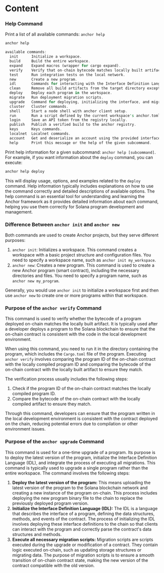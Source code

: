 # Content

### Help Command

Print a list of all available commands: `anchor help`

```rust
anchor help

available commands:
  init      Initialize a workspace.
  build     Build the entire workspace.
  expand    Expand macros (wrapper for cargo expand).
  verify    Verify that on-chain bytecode matches locally built artifact. Run this command in the program subdirectory, i.e., the directory containing the program's Cargo.toml file.
  test      Run integration tests on the local network.
  new       Create a new program.
  idl       Commands for interacting with the Interface Definition Language (IDL).
  clean     Remove all build artifacts from the target directory except for the program keypair.
  deploy    Deploy each program in the workspace.
  migrate   Run deployment migration scripts.
  upgrade   Command for deploying, initializing the interface, and migrating everything in one go. Upgrade a single program. Configured wallet must have upgrade authority.
  cluster   Cluster commands.
  shell     Start a node shell with anchor client setup.
  run       Run a script defined by the current workspace's anchor.toml.
  login     Save an API token from the registry locally.
  publish   Publish a verified build to the anchor registry.
  keys      Keys commands.
  localnet  Localnet commands.
  account   Get and deserialize an account using the provided interface.
  help      Print this message or the help of the given subcommand.
```

Print help information for a given subcommand: `anchor help [subcommand]`. For example, if you want information about the `deploy` command, you can execute:

```rust
anchor help deploy
```

This will display usage, options, and examples related to the `deploy` command. Help information typically includes explanations on how to use the command correctly and detailed descriptions of available options. The help command is an essential tool for understanding and learning the Anchor framework as it provides detailed information about each command, helping you use them correctly for Solana program development and management.

### Difference Between `anchor init` and `anchor new`

Both commands are used to create Anchor projects, but they serve different purposes:

1. `anchor init`: Initializes a workspace. This command creates a workspace with a basic project structure and configuration files. You need to specify a workspace name, such as `anchor init my_workspace`.
2. `anchor new`: Creates a new program. This command is used to create a new Anchor program (smart contract), including the necessary directories and files. You need to specify a program name, such as `anchor new my_program`.

Generally, you would use `anchor init` to initialize a workspace first and then use `anchor new` to create one or more programs within that workspace.

### Purpose of the `anchor verify` Command

This command is used to verify whether the bytecode of a program deployed on-chain matches the locally built artifact. It is typically used after a developer deploys a program to the Solana blockchain to ensure that the on-chain contract is consistent with the code in the local development environment.

When using this command, you need to run it in the directory containing the  program, which includes the `Cargo.toml` file of the program. Executing `anchor verify` involves comparing the program ID of the on-chain contract with the locally compiled program ID and comparing the bytecode of the on-chain contract with the locally built artifact to ensure they match.

The verification process usually includes the following steps:

1. Check if the program ID of the on-chain contract matches the locally compiled program ID.
2. Compare the bytecode of the on-chain contract with the locally compiled artifact to ensure they match.

Through this command, developers can ensure that the program written in the local development environment is consistent with the contract deployed on the chain, reducing potential errors due to compilation or other environment issues.

### Purpose of the `anchor upgrade` Command

This command is used for a one-time upgrade of a program. Its purpose is to deploy the latest version of the program, initialize the Interface Definition Language (IDL), and integrate the process of executing all migrations. This command is typically used to upgrade a single program rather than the entire workspace. The command involves the following steps:

1. **Deploy the latest version of the program:** This means uploading the latest version of the program to the Solana blockchain network and creating a new instance of the program on-chain. This process includes deploying the new program binary file to the chain to replace the previously deployed program version.
2. **Initialize the Interface Definition Language (IDL):** The IDL is a language that describes the interface of a program, defining the data structures, methods, and events of the contract. The process of initializing the IDL involves deploying these interface definitions to the chain so that clients can interact with the program and correctly parse the contract's data structures and methods.
3. **Execute all necessary migration scripts:** Migration scripts are scripts executed during the upgrade or modification of a contract. They contain logic executed on-chain, such as updating storage structures or migrating data. The purpose of migration scripts is to ensure a smooth transition of on-chain contract state, making the new version of the contract compatible with the old version.
